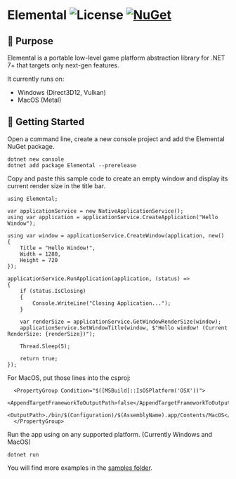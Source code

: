 # Elemental ![License](https://img.shields.io/github/license/double-buffer/elemental.svg) [![NuGet](https://img.shields.io/nuget/v/Elemental.svg)](https://www.nuget.org/packages/Elemental/)

## 📖 Purpose

Elemental is a portable low-level game platform abstraction library for .NET 7+ that targets only next-gen features.

It currently runs on:

- Windows (Direct3D12, Vulkan)
- MacOS (Metal)

## 🚀 Getting Started

Open a command line, create a new console project and add the Elemental NuGet package.

```
dotnet new console
dotnet add package Elemental --prerelease
```

Copy and paste this sample code to create an empty window and display its current render size in the title bar.

```
using Elemental;

var applicationService = new NativeApplicationService();
using var application = applicationService.CreateApplication("Hello Window");

using var window = applicationService.CreateWindow(application, new()
{
    Title = "Hello Window!",
    Width = 1280,
    Height = 720
});

applicationService.RunApplication(application, (status) =>
{
    if (status.IsClosing)
    {
        Console.WriteLine("Closing Application...");
    }

    var renderSize = applicationService.GetWindowRenderSize(window);
    applicationService.SetWindowTitle(window, $"Hello window! (Current RenderSize: {renderSize})");

    Thread.Sleep(5);

    return true;
});
```

For MacOS, put those lines into the csproj:

```
  <PropertyGroup Condition="$([MSBuild]::IsOSPlatform('OSX'))">
    <AppendTargetFrameworkToOutputPath>false</AppendTargetFrameworkToOutputPath>
    <OutputPath>./bin/$(Configuration)/$(AssemblyName).app/Contents/MacOS</OutputPath>
  </PropertyGroup>
```

Run the app using on any supported platform. (Currently Windows and MacOS)

```
dotnet run
```

You will find more examples in the [samples folder](samples/README.md).